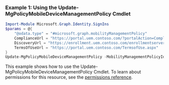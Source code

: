 ### Example 1: Using the Update-MgPolicyMobileDeviceManagementPolicy Cmdlet
```powershell
Import-Module Microsoft.Graph.Identity.SignIns
$params = @{
	"@odata.type" = "#microsoft.graph.mobilityManagementPolicy"
	ComplianceUrl = "https://portal.uem.contoso.com/?portalAction=Compliance"
	DiscoveryUrl = "https://enrollment.uem.contoso.com/enrollmentserver/discovery.svc"
	TermsOfUseUrl = "https://portal.uem.contoso.com/TermsofUse.aspx"
}
Update-MgPolicyMobileDeviceManagementPolicy -MobilityManagementPolicyId $mobilityManagementPolicyId -BodyParameter $params
```
This example shows how to use the Update-MgPolicyMobileDeviceManagementPolicy Cmdlet.
To learn about permissions for this resource, see the [permissions reference](/graph/permissions-reference).
